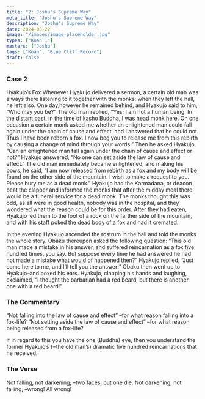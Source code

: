 ```yaml
---
title: "2: Joshu's Supreme Way"
meta_title: "Joshu's Supreme Way"
description: "Joshu's Supreme Way"
date: 2024-08-22
image: "/images/image-placeholder.jpg"
types: ["Koan 1"]
masters: ["Joshu"]
tags: ["Koan", "Blue Cliff Record"]
draft: false
---
```


### Case 2
Hyakujo’s Fox
Whenever Hyakujo delivered a sermon, a certain old man was always there listening to it together with the monks; when they left the hall, he left also. One day,however he remained behind, and Hyakujo said to him, “Who may you be?” The old man replied, “Yes; I am not a human being. In the distant past, in the time of kasho Buddha, I was head monk here. On one occasion a certain monk asked me whether an enlightened man could fall again under the chain of cause and effect, and I answered that he could not. Thus I have been reborn a fox. I now beg you to release me from this rebirth by causing a change of mind through your words.” Then he asked Hyakujo, “Can an enlightened man fall again under the chain of cause and effect or not?” Hyakujo answered, “No one can set aside the law of cause and effect.” The old man immediately became enlightened, and making his bows, he said, “I am now released from rebirth as a fox and my body will be found on the other side of the mountain. I wish to make a request to you. Please bury me as a dead monk.” Hyakujo had the Karmadana, or deacon beat the clapper and informed the monks that after the midday meal there would be a funeral service for a dead monk. The monks thought this was odd, as all were in good health, nobody was in the hospital, and they wondered what the reason could be for this order. After they had eaten, Hyakujo led them to the foot of a rock on the farther side of the mountain, and with his staff poked the dead body of a fox and had it cremated.

In the evening Hyakujo ascended the rostrum in the hall and told the monks the whole story. Obaku thereupon asked the following question: “This old man made a mistake in his answer, and suffered reincarnation as a fox five hundred times, you say. But suppose every time he had answered he had not made a mistake what would of happened then?” Hyakujo replied, “Just come here to me, and I’ll tell you the answer!” Obaku then went up to Hyakujo–and boxed his ears. Hyakujo, clapping his hands and laughing, exclaimed, “I thought the barbarian had a red beard, but there is another one with a red beard!”

### The Commentary
“Not falling into the law of cause and effect” –for what reason falling into a fox-life? “Not setting aside the law of cause and effect” –for what reason being released from a fox-life? 

If in regard to this you have the one (Buddha) eye, then you understand the former Hyakujo’s (=the old man’s) dramatic five hundred reincarnations that he received.

### The Verse
Not falling, not darkening; –two faces, but one die. Not darkening, not falling, –wrong! All wrong!

